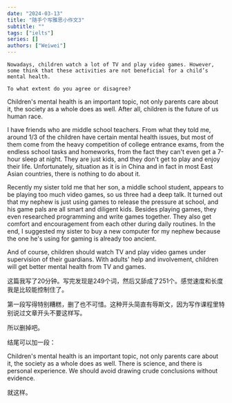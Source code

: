 ```yaml
---
date: "2024-03-13"
title: "随手个写雅思小作文3"
subtitle: ""
tags: ["ielts"]
series: []
authors: ["Weiwei"]
---
```


```
Nowadays, children watch a lot of TV and play video games. However, some think that these activities are not beneficial for a child’s mental health.

To what extent do you agree or disagree?
```

Children's mental health is an important topic, not only parents care about it, the society as a whole does as well. After all, children is the future of us human race.

I have friends who are middle school teachers. From what they told me, around 1/3 of the children have certain mental health issues, but most of them come from the heavy competition of college entrance exams, from the endless school tasks and homeworks, from the fact they can't even get a 7-hour sleep at night. They are just kids, and they don't get to play and enjoy their life. Unfortunately, situation as it is in China and in fact in most East Asian countries, there is nothing to do about it.

Recently my sister told me that her son, a middle school student, appears to be playing too much video games, so us three had a deep talk. It turned out that my nephew is just using games to release the pressure at school, and his game pals are all smart and diligent kids. Besides playing games, they even researched programming and write games together. They also get comfort and encouragement from each other during daily routines. In the end,
I suggested my sister to buy a new computer for my nephew because the one he's using for gaming is already too ancient.

And of course, children should watch TV and play video games under supervision of their guardians. With adults' help and involvement, children will get better mental health from TV and games.

这篇我写了20分钟。写完发现是249个词，然后又舔成了251个。感觉速度和长度我是比较能控制住了。

第一段写得特别糟糕，删了也不可惜。这种开头简直有辱斯文，因为写作课程里特别说过文章开头不要这样写。

所以删掉吧。

结尾可以加一段：

Children's mental health is an important topic, not only parents care about it, the society as a whole does as well. There is science, and there is personal experience. We should avoid drawing crude conclusions without evidence.

就这样。

